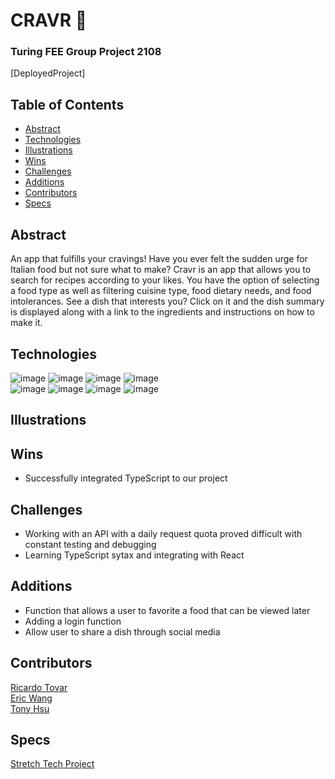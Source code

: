 # CRAVR :spaghetti:

### Turing FEE Group Project 2108
[DeployedProject]

## Table of Contents
  - [Abstract](#Abstract)
  - [Technologies](#Technologies)
  - [Illustrations](#Illustrations)
  - [Wins](#Wins)
  - [Challenges](#Challenges)
  - [Additions](#Additions)
  - [Contributors](#Contributors)
  - [Specs](#Specs)

## Abstract
An app that fulfills your cravings!  Have you ever felt the sudden urge for Italian food but not sure what to make?  Cravr is an app that allows you to search for recipes according to your likes.  You have the option of selecting a food type as well as filtering cuisine type, food dietary needs, and food intolerances.  See a dish that interests you?  Click on it and the dish summary is displayed along with a link to the ingredients and instructions on how to make it.

## Technologies
![image](https://img.shields.io/badge/TypeScript-007ACC?style=for-the-badge&logo=typescript&logoColor=white) ![image](https://img.shields.io/badge/React-20232A?style=for-the-badge&logo=react&logoColor=61DAFB) ![image](https://img.shields.io/badge/React_Router-CA4245?style=for-the-badge&logo=react-router&logoColor=white) ![image](https://img.shields.io/badge/JavaScript-323330?style=for-the-badge&logo=javascript&logoColor=F7DF1E)   
![image](https://img.shields.io/badge/HTML5-E34F26?style=for-the-badge&logo=html5&logoColor=white) ![image](https://img.shields.io/badge/Tailwind_CSS-38B2AC?style=for-the-badge&logo=tailwind-css&logoColor=white) ![image](https://img.shields.io/badge/Figma-F24E1E?style=for-the-badge&logo=figma&logoColor=white) ![image](https://img.shields.io/badge/Cypress-17202C?style=for-the-badge&logo=cypress&logoColor=white) 


## Illustrations



## Wins
- Successfully integrated TypeScript to our project



## Challenges
- Working with an API with a daily request quota proved difficult with constant testing and debugging
- Learning TypeScript sytax and integrating with React

## Additions
- Function that allows a user to favorite a food that can be viewed later
- Adding a login function
- Allow user to share a dish through social media


## Contributors
[Ricardo Tovar](https://github.com/JRicardoT)  
[Eric Wang](https://github.com/ewang0)  
[Tony Hsu](https://github.com/tonydhsu)  

## Specs
[Stretch Tech Project](https://frontend.turing.edu/projects/module-3/stretch.html)
